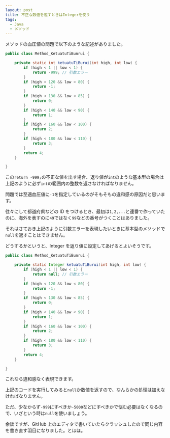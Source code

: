 ```yaml
---
layout: post
title: 不正な数値を返すときはIntegerを使う
tags:
  - Java
  - メソッド
---
```


メソッドの血圧値の問題で以下のような記述がありました。

```java
public class Method_KetuatuTiBunrui {

	private static int ketuatuTiBurui(int high, int low) {
		if (high < 1 || low < 1) {
			return -999; // 引数エラー
		}
		if (high < 120 && low < 80) {
			return -1;
		}
		if (high < 130 && low < 85) {
			return 0;
		}
		if (high < 140 && low < 90) {
			return 1;
		}
		if (high < 160 && low < 100) {
			return 2;
		}
		if (high < 180 && low < 110) {
			return 3;
		}
		return 4;
	}

}
```

この`return -999;`の不正な値を出す場合、返り値が`int`のような基本型の場合は上記のように必ず`int`の範囲内の整数を返さなければなりません。

問題では至適血圧値に`-1`を指定しているのがそもそもの違和感の原因だと思います。

往々にして都道府県などの ID をつけるとき、最初は`1,2,...`と連番で作っていたのに、海外を表すのに`49`ではなく`99`などの番号がつくことはありました。

それはさておき上記のように引数エラーを表現したいときに基本型のメソッドで`null`を返すことはできません。

どうするかというと、Integer を返り値に設定してあげるとよいそうです。

```java
public class Method_KetuatuTiBunrui {

	private static Integer ketuatuTiBurui(int high, int low) {
		if (high < 1 || low < 1) {
			return null; // 引数エラー
		}
		if (high < 120 && low < 80) {
			return -1;
		}
		if (high < 130 && low < 85) {
			return 0;
		}
		if (high < 140 && low < 90) {
			return 1;
		}
		if (high < 160 && low < 100) {
			return 2;
		}
		if (high < 180 && low < 110) {
			return 3;
		}
		return 4;
	}

}
```

これなら違和感なく表現できます。

上記のコードを実行してみると`null`か数値を返すので、なんらかの処理は加えなければなりません。

ただ、少なからず`-999`にすべきか`-5000`などにすべきかで悩む必要はなくなるので、いざという時は`null`を使いましょう。

余談ですが、GitHub 上のエディタで書いていたらクラッシュしたので同じ内容を書き直す羽目になりました。とほほ。
